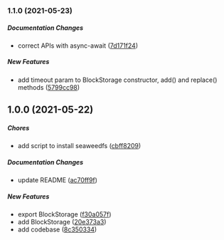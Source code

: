 ### 1.1.0 (2021-05-23)

##### Documentation Changes

*  correct APIs with async-await ([7d171f24](https://github.com/trubavuong/seaweedfs/commit/7d171f243caa4628ecd87a3afec3bead253fe1d2))

##### New Features

*  add timeout param to BlockStorage constructor, add() and replace() methods ([5799cc98](https://github.com/trubavuong/seaweedfs/commit/5799cc98b11e37817ca6831579d3039217fc8aa6))

## 1.0.0 (2021-05-22)

##### Chores

*  add script to install seaweedfs ([cbff8209](https://github.com/trubavuong/seaweedfs/commit/cbff82090ea4d4255780fc4bae0e5286149d96ae))

##### Documentation Changes

*  update README ([ac70ff9f](https://github.com/trubavuong/seaweedfs/commit/ac70ff9f1bd34a1e395333a3b5ea7d0d3b17e5af))

##### New Features

*  export BlockStorage ([f30a057f](https://github.com/trubavuong/seaweedfs/commit/f30a057f6b0784c9a12ea7442b80c841df6132c2))
*  add BlockStorage ([20e373a3](https://github.com/trubavuong/seaweedfs/commit/20e373a3820013cc04db74f84ecd8f5e3a2f0782))
*  add codebase ([8c350334](https://github.com/trubavuong/seaweedfs/commit/8c3503348a8397f851f698dda02865e33264ba1f))


